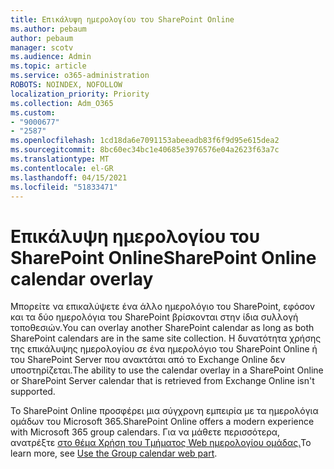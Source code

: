 ```yaml
---
title: Επικάλυψη ημερολογίου του SharePoint Online
ms.author: pebaum
author: pebaum
manager: scotv
ms.audience: Admin
ms.topic: article
ms.service: o365-administration
ROBOTS: NOINDEX, NOFOLLOW
localization_priority: Priority
ms.collection: Adm_O365
ms.custom:
- "9000677"
- "2587"
ms.openlocfilehash: 1cd18da6e7091153abeeadb83f6f9d95e615dea2
ms.sourcegitcommit: 8bc60ec34bc1e40685e3976576e04a2623f63a7c
ms.translationtype: MT
ms.contentlocale: el-GR
ms.lasthandoff: 04/15/2021
ms.locfileid: "51833471"
---
```

# <a name="sharepoint-online-calendar-overlay"></a><span data-ttu-id="590ed-102">Επικάλυψη ημερολογίου του SharePoint Online</span><span class="sxs-lookup"><span data-stu-id="590ed-102">SharePoint Online calendar overlay</span></span>

<span data-ttu-id="590ed-103">Μπορείτε να επικαλύψετε ένα άλλο ημερολόγιο του SharePoint, εφόσον και τα δύο ημερολόγια του SharePoint βρίσκονται στην ίδια συλλογή τοποθεσιών.</span><span class="sxs-lookup"><span data-stu-id="590ed-103">You can overlay another SharePoint calendar as long as both SharePoint calendars are in the same site collection.</span></span> <span data-ttu-id="590ed-104">Η δυνατότητα χρήσης της επικάλυψης ημερολογίου σε ένα ημερολόγιο του SharePoint Online ή του SharePoint Server που ανακτάται από το Exchange Online δεν υποστηρίζεται.</span><span class="sxs-lookup"><span data-stu-id="590ed-104">The ability to use the calendar overlay in a SharePoint Online or SharePoint Server calendar that is retrieved from Exchange Online isn't supported.</span></span>

<span data-ttu-id="590ed-105">Το SharePoint Online προσφέρει μια σύγχρονη εμπειρία με τα ημερολόγια ομάδων του Microsoft 365.</span><span class="sxs-lookup"><span data-stu-id="590ed-105">SharePoint Online offers a modern experience with Microsoft 365 group calendars.</span></span> <span data-ttu-id="590ed-106">Για να μάθετε περισσότερα, ανατρέξτε [στο θέμα Χρήση του Τμήματος Web ημερολογίου ομάδας.](https://support.microsoft.com/en-us/office/use-the-group-calendar-web-part-eaf3c04d-5699-48cb-8b5e-3caa887d51ce)</span><span class="sxs-lookup"><span data-stu-id="590ed-106">To learn more, see [Use the Group calendar web part](https://support.microsoft.com/en-us/office/use-the-group-calendar-web-part-eaf3c04d-5699-48cb-8b5e-3caa887d51ce).</span></span>
